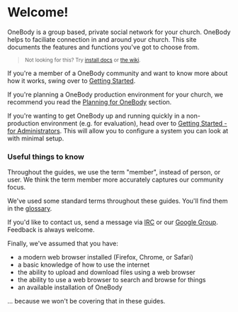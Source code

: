 # Welcome!

OneBody is a group based, private social network for your church. OneBody helps to faciliate connection in and around your church. This site documents the features and functions you've got to choose from.


> <small> Not looking for this? Try [install docs](https://github.com/churchio/onebody/wiki/Installation) or [the wiki](https://github.com/churchio/onebody/wiki).</small>

If you're a member of a OneBody community and want to know more about how it works, swing over to [Getting Started](../getting_started/README.html).

If you're planning a OneBody production environment for your church, we recommend you read the [Planning for OneBody](../planning_for_installation/README.html) section.

If you're wanting to get OneBody up and running quickly in a non-production environment (e.g. for evaluation), head over to [Getting Started - for Administrators](../getting_started/for-administrators.html). This will allow you to configure a system you can look at with minimal setup.


### Useful things to know
Throughout the guides, we use the term "member", instead of person, or user. We think the term member more accurately captures our community focus.

We've used some standard terms throughout these guides. You'll find them in the [glossary](GLOSSARY.html).

If you'd like to contact us, send a message via  [IRC](https://webchat.freenode.net/?channels=#church.io) or our [Google Group](http://groups.google.com/group/churchio). Feedback is always welcome.

Finally, we've assumed that you have:
* a modern web browser installed (Firefox, Chrome, or Safari)
* a basic knowledge of how to use the internet
* the ability to upload and download files using a web browser
* the ability to use a web browser to search and browse for things
* an available installation of OneBody

... because we won't be covering that in these guides.

